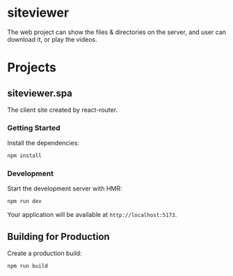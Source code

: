 # siteviewer
The web project can show the files &amp; directories on the server, and user can download it, or play the videos.

# Projects
## siteviewer.spa
The client site created by react-router.
### Getting Started
Install the dependencies:

```bash
npm install
```

### Development

Start the development server with HMR:

```bash
npm run dev
```

Your application will be available at `http://localhost:5173`.

## Building for Production

Create a production build:

```bash
npm run build
```
  
